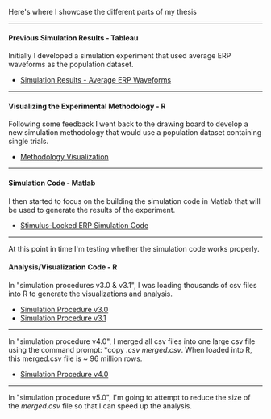 Here's where I showcase the different parts of my thesis

---
#### Previous Simulation Results - Tableau
Initially I developed a simulation experiment that used average ERP waveforms as the population dataset.
- [Simulation Results - Average ERP Waveforms](https://richard-j-obrien.github.io/2020-03-23-Simulation-Results-Using-Average-ERP-Waveforms/)

---
#### Visualizing the Experimental Methodology - R
Following some feedback I went back to the drawing board to develop a new simulation methodology that would use a population dataset containing single trials.

- [Methodology Visualization](https://richard-j-obrien.github.io/2020-03-20-Methodology-Visualization/)

---
#### Simulation Code - Matlab
I then started to focus on the building the simulation code in Matlab that will be used to generate the results of the experiment.

- [Stimulus-Locked ERP Simulation Code](https://richard-j-obrien.github.io/2020-03-24-Stimulus-Locked-Average-ERP/)


---
At this point in time I'm testing whether the simulation code works properly.

#### Analysis/Visualization Code - R

In "simulation procedures v3.0 & v3.1", I was loading thousands of csv files into R to generate the visualizations and analysis.

- [Simulation Procedure v3.0](https://richard-j-obrien.github.io/2020-03-25-New-Simulation-Procedure-v3.0/)
- [Simulation Procedure v3.1](https://richard-j-obrien.github.io/2020-03-26-New-Simulation-Procedure-v3.1/)

---
In "simulation procedure v4.0", I merged all csv files into one large csv file using the command prompt: *copy *.csv merged.csv*. When loaded into R, this merged.csv file is ~ 96 million rows.


- [Simulation Procedure v4.0](https://richard-j-obrien.github.io/2020-03-28-New-Simulation-Procedure-v4.0/)

---
In "simulation procedure v5.0", I'm going to attempt to reduce the size of the *merged.csv* file so that I can speed up the analysis.


